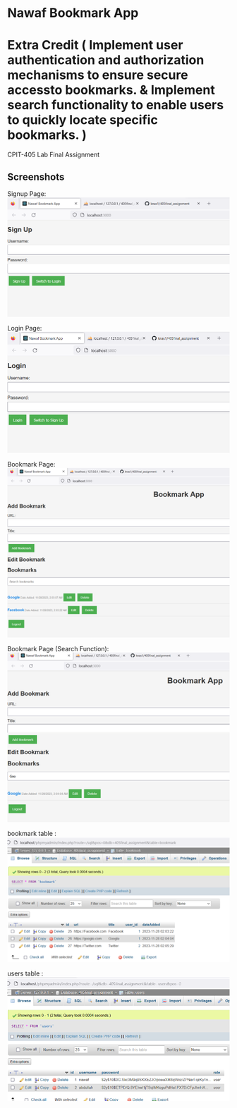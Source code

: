 # Nawaf Bookmark App 
# Extra Credit ( Implement user authentication and authorization mechanisms to ensure secure accessto bookmarks. & Implement search functionality to enable users to quickly locate specific bookmarks. )

CPIT-405 Lab Final Assignment

## Screenshots

Signup Page:
![Signup Page:](screenshots/screenshot7.png)

Login Page:
![Login Page:](screenshots/screenshot1.png)

Bookmark Page:
![Bookmark Page:](screenshots/screenshot6.png)

Bookmark Page (Search Function):
![Bookmark Page (Search Function):](screenshots/screenshot4.png)

bookmark table :
![bookmark table:](screenshots/screenshot2.png)

users table :
![users table:](screenshots/screenshot3.png)
